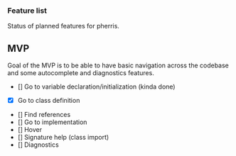### Feature list

Status of planned features for pherris.

## MVP

Goal of the MVP is to be able to have basic navigation across the codebase
and some autocomplete and diagnostics features.

- [] Go to variable declaration/initialization (kinda done)
- [x] Go to class definition 
- [] Find references
- [] Go to implementation
- [] Hover
- [] Signature help (class import) 
- [] Diagnostics

